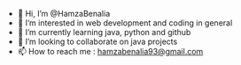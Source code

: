 - 👋 Hi, I’m @HamzaBenalia
- 👀 I’m interested in web development and coding in general 
- 🌱 I’m currently learning java, python and github 
- 💞️ I’m looking to collaborate on java projects 
- 📫 How to reach me : hamzabenalia93@gmail.com

<!---
HamzaBenalia/HamzaBenalia is a ✨ special ✨ repository because its `README.md` (this file) appears on your GitHub profile.
You can click the Preview link to take a look at your changes.
--->
